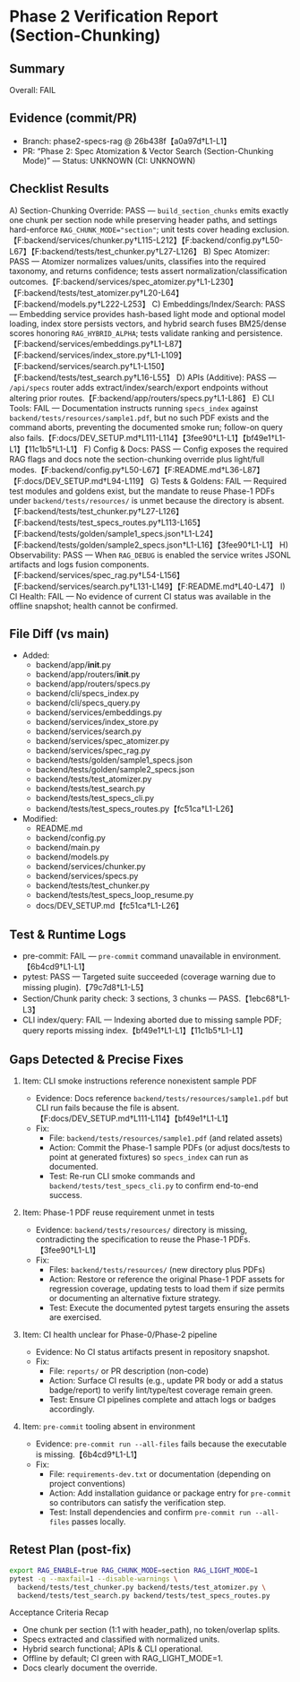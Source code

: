 # Phase 2 Verification Report (Section-Chunking)

## Summary
Overall: FAIL

## Evidence (commit/PR)
- Branch: phase2-specs-rag @ 26b438f【a0a97d†L1-L1】
- PR: “Phase 2: Spec Atomization & Vector Search (Section-Chunking Mode)” — Status: UNKNOWN (CI: UNKNOWN)

## Checklist Results
A) Section-Chunking Override: PASS — `build_section_chunks` emits exactly one chunk per section node while preserving header paths, and settings hard-enforce `RAG_CHUNK_MODE="section"`; unit tests cover heading exclusion.【F:backend/services/chunker.py†L115-L212】【F:backend/config.py†L50-L67】【F:backend/tests/test_chunker.py†L27-L126】
B) Spec Atomizer: PASS — Atomizer normalizes values/units, classifies into the required taxonomy, and returns confidence; tests assert normalization/classification outcomes.【F:backend/services/spec_atomizer.py†L1-L230】【F:backend/tests/test_atomizer.py†L20-L64】【F:backend/models.py†L222-L253】
C) Embeddings/Index/Search: PASS — Embedding service provides hash-based light mode and optional model loading, index store persists vectors, and hybrid search fuses BM25/dense scores honoring `RAG_HYBRID_ALPHA`; tests validate ranking and persistence.【F:backend/services/embeddings.py†L1-L87】【F:backend/services/index_store.py†L1-L109】【F:backend/services/search.py†L1-L150】【F:backend/tests/test_search.py†L16-L55】
D) APIs (Additive): PASS — `/api/specs` router adds extract/index/search/export endpoints without altering prior routes.【F:backend/app/routers/specs.py†L1-L86】
E) CLI Tools: FAIL — Documentation instructs running `specs_index` against `backend/tests/resources/sample1.pdf`, but no such PDF exists and the command aborts, preventing the documented smoke run; follow-on query also fails.【F:docs/DEV_SETUP.md†L111-L114】【3fee90†L1-L1】【bf49e1†L1-L1】【11c1b5†L1-L1】
F) Config & Docs: PASS — Config exposes the required RAG flags and docs note the section-chunking override plus light/full modes.【F:backend/config.py†L50-L67】【F:README.md†L36-L87】【F:docs/DEV_SETUP.md†L94-L119】
G) Tests & Goldens: FAIL — Required test modules and goldens exist, but the mandate to reuse Phase-1 PDFs under `backend/tests/resources/` is unmet because the directory is absent.【F:backend/tests/test_chunker.py†L27-L126】【F:backend/tests/test_specs_routes.py†L113-L165】【F:backend/tests/golden/sample1_specs.json†L1-L24】【F:backend/tests/golden/sample2_specs.json†L1-L16】【3fee90†L1-L1】
H) Observability: PASS — When `RAG_DEBUG` is enabled the service writes JSONL artifacts and logs fusion components.【F:backend/services/spec_rag.py†L54-L156】【F:backend/services/search.py†L131-L149】【F:README.md†L40-L47】
I) CI Health: FAIL — No evidence of current CI status was available in the offline snapshot; health cannot be confirmed.

## File Diff (vs main)
- Added:
  - backend/app/__init__.py
  - backend/app/routers/__init__.py
  - backend/app/routers/specs.py
  - backend/cli/specs_index.py
  - backend/cli/specs_query.py
  - backend/services/embeddings.py
  - backend/services/index_store.py
  - backend/services/search.py
  - backend/services/spec_atomizer.py
  - backend/services/spec_rag.py
  - backend/tests/golden/sample1_specs.json
  - backend/tests/golden/sample2_specs.json
  - backend/tests/test_atomizer.py
  - backend/tests/test_search.py
  - backend/tests/test_specs_cli.py
  - backend/tests/test_specs_routes.py【fc51ca†L1-L26】
- Modified:
  - README.md
  - backend/config.py
  - backend/main.py
  - backend/models.py
  - backend/services/chunker.py
  - backend/services/specs.py
  - backend/tests/test_chunker.py
  - backend/tests/test_specs_loop_resume.py
  - docs/DEV_SETUP.md【fc51ca†L1-L26】

## Test & Runtime Logs
- pre-commit: FAIL — `pre-commit` command unavailable in environment.【6b4cd9†L1-L1】
- pytest: PASS — Targeted suite succeeded (coverage warning due to missing plugin).【79c7d8†L1-L5】
- Section/Chunk parity check: 3 sections, 3 chunks — PASS.【1ebc68†L1-L3】
- CLI index/query: FAIL — Indexing aborted due to missing sample PDF; query reports missing index.【bf49e1†L1-L1】【11c1b5†L1-L1】

## Gaps Detected & Precise Fixes
1) Item: CLI smoke instructions reference nonexistent sample PDF
   - Evidence: Docs reference `backend/tests/resources/sample1.pdf` but CLI run fails because the file is absent.【F:docs/DEV_SETUP.md†L111-L114】【bf49e1†L1-L1】
   - Fix:
     - File: `backend/tests/resources/sample1.pdf` (and related assets)
     - Action: Commit the Phase-1 sample PDFs (or adjust docs/tests to point at generated fixtures) so `specs_index` can run as documented.
     - Test: Re-run CLI smoke commands and `backend/tests/test_specs_cli.py` to confirm end-to-end success.

2) Item: Phase-1 PDF reuse requirement unmet in tests
   - Evidence: `backend/tests/resources/` directory is missing, contradicting the specification to reuse the Phase-1 PDFs.【3fee90†L1-L1】
   - Fix:
     - Files: `backend/tests/resources/` (new directory plus PDFs)
     - Action: Restore or reference the original Phase-1 PDF assets for regression coverage, updating tests to load them if size permits or documenting an alternative fixture strategy.
     - Test: Execute the documented pytest targets ensuring the assets are exercised.

3) Item: CI health unclear for Phase-0/Phase-2 pipeline
   - Evidence: No CI status artifacts present in repository snapshot.
   - Fix:
     - File: `reports/` or PR description (non-code)
     - Action: Surface CI results (e.g., update PR body or add a status badge/report) to verify lint/type/test coverage remain green.
     - Test: Ensure CI pipelines complete and attach logs or badges accordingly.

4) Item: `pre-commit` tooling absent in environment
   - Evidence: `pre-commit run --all-files` fails because the executable is missing.【6b4cd9†L1-L1】
   - Fix:
     - File: `requirements-dev.txt` or documentation (depending on project conventions)
     - Action: Add installation guidance or package entry for `pre-commit` so contributors can satisfy the verification step.
     - Test: Install dependencies and confirm `pre-commit run --all-files` passes locally.

## Retest Plan (post-fix)
```bash
export RAG_ENABLE=true RAG_CHUNK_MODE=section RAG_LIGHT_MODE=1
pytest -q --maxfail=1 --disable-warnings \
  backend/tests/test_chunker.py backend/tests/test_atomizer.py \
  backend/tests/test_search.py backend/tests/test_specs_routes.py
```

Acceptance Criteria Recap
- One chunk per section (1:1 with header_path), no token/overlap splits.
- Specs extracted and classified with normalized units.
- Hybrid search functional; APIs & CLI operational.
- Offline by default; CI green with RAG_LIGHT_MODE=1.
- Docs clearly document the override.
